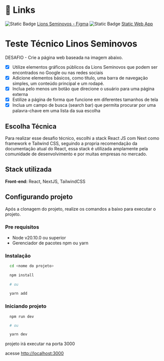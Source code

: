
# 🔗 Links

![Static Badge](https://img.shields.io/badge/Figma-Figma?style=for-the-badge&logo=figma&logoColor=F24E1E&labelColor=black&color=F24E1E)
[Lions Seminovos - Figma](https://www.figma.com/design/2B7kdnMtJNNJquQx0lfvmt/lions-seminovos?node-id=0-1&t=lhVaSIPwuH1KBW4t-1)
![Static Badge](https://img.shields.io/badge/next.js-next?style=for-the-badge&logo=next.js&logoColor=&labelColor=black&color=blue)
[Static Web App](https://lions-seminovos.vercel.app/)

# Teste Técnico Linos Seminovos

DESAFIO - Crie a página web baseada na imagem abaixo.

- [x]  Utilize elementos gráficos públicos da Lions Seminovos que podem ser encontrados no Google ou nas redes sociais
- [x]  Adicione elementos básicos, como título, uma barra de navegação simples, um conteúdo principal e um rodapé.
- [x]  Inclua pelo menos um botão que direcione o usuário para uma página externa
- [x]  Estilize a página de forma que funcione em diferentes tamanhos de tela
- [x]  Inclua um campo de busca (search bar) que permita procurar por uma palavra-chave em uma lista da sua escolha

## Escolha Técnica

Para realizar esse desafio técnico, escolhi a stack React JS com Next como framework e Tailwind CSS, seguindo a propria recomendação da documentação atual do React, essa stack é utilizada amplamente pela comunidade de desenvolvimento e por muitas empresas no mercado.

## Stack utilizada

**Front-end:** React, NextJS, TailwindCSS

## Configurando projeto

Após a clonagem do projeto, realize os comandos a baixo para executar o projeto.

### Pre requisitos

- Node v20.10.0 ou superior
- Gerenciador de pacotes npm ou yarn

### Instalação

```bash
  cd <nome do projeto>
  
  npm install
  
  # ou
  
  yarn add
```

### Iniciando projeto

```bash
  npm run dev

  # ou

  yarn dev

```

projeto irá executar na porta 3000

acesse [http://localhost:3000](http://localhost:3000)
